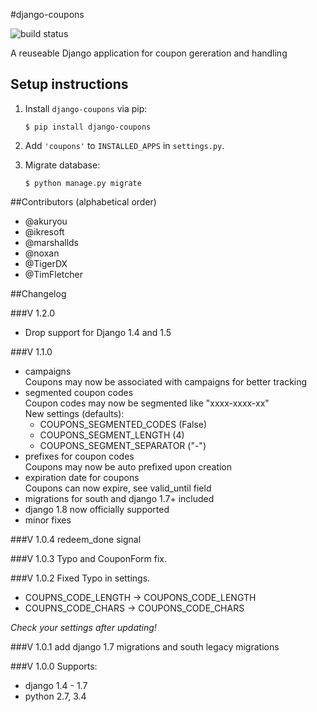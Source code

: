 #django-coupons

![build status](https://travis-ci.org/byteweaver/django-coupons.png)

A reuseable Django application for coupon gereration and handling

## Setup instructions

1. Install `django-coupons` via pip:
   ```
   $ pip install django-coupons
   ```

2. Add `'coupons'` to `INSTALLED_APPS` in `settings.py`.

3. Migrate database:

   ```
   $ python manage.py migrate
   ```

##Contributors
(alphabetical order)

* @akuryou
* @ikresoft
* @marshallds
* @noxan
* @TigerDX
* @TimFletcher

##Changelog

###V 1.2.0

* Drop support for Django 1.4 and 1.5

###V 1.1.0
 * campaigns  
   Coupons may now be associated with campaigns for better tracking
 * segmented coupon codes  
   Coupon codes may now be segmented like "xxxx-xxxx-xx"  
   New settings (defaults):
    * COUPONS_SEGMENTED_CODES (False)
    * COUPONS_SEGMENT_LENGTH (4)
    * COUPONS_SEGMENT_SEPARATOR ("-")
 * prefixes for coupon codes  
   Coupons may now be auto prefixed upon creation
 * expiration date for coupons  
   Coupons can now expire, see valid_until field
 * migrations for south and django 1.7+ included
 * django 1.8 now officially supported
 * minor fixes

###V 1.0.4
redeem_done signal

###V 1.0.3
Typo and CouponForm fix.

###V 1.0.2
Fixed Typo in settings.
* COUPNS_CODE_LENGTH -> COUPONS_CODE_LENGTH
* COUPNS_CODE_CHARS -> COUPONS_CODE_CHARS

*Check your settings after updating!*

###V 1.0.1
add django 1.7 migrations and south legacy migrations

###V 1.0.0
Supports:
* django 1.4 - 1.7
* python 2.7, 3.4
